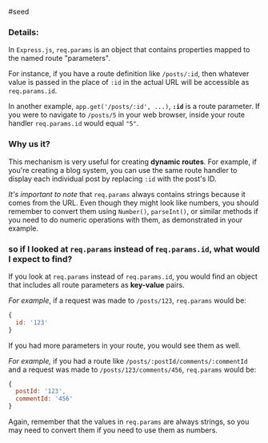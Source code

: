 #seed 


### Details:

In `Express.js`, `req.params` is an object that contains properties mapped to the named route "parameters". 

For instance, if you have a route definition like `/posts/:id`, then whatever value is passed in the place of `:id` in the actual URL will be accessible as `req.params.id`.

In another example, `app.get('/posts/:id', ...)`, **`:id`** is a route parameter. If you were to navigate to `/posts/5` in your web browser, inside your route handler `req.params.id` would equal `"5"`. 

### Why us it? 

This mechanism is very useful for creating **dynamic routes**. For example, if you're creating a blog system, you can use the same route handler to display each individual post by replacing `:id` with the post's ID.

*It's important to note* that `req.params` always contains strings because it comes from the URL. Even though they might look like numbers, you should remember to convert them using `Number()`, `parseInt()`, or similar methods if you need to do numeric operations with them, as demonstrated in your example.

### so if I looked at `req.params` instead of r`eq.params.id`, what would I expect to find?

If you look at `req.params` instead of `req.params.id`, you would find an object that includes all route parameters as **key-value** pairs.

*For example*, if a request was made to `/posts/123`, `req.params` would be:

```javascript
{
  id: '123'
}
```

If you had more parameters in your route, you would see them as well. 

*For example,* if you had a route like `/posts/:postId/comments/:commentId` and a request was made to `/posts/123/comments/456`, `req.params` would be:

```javascript
{
  postId: '123',
  commentId: '456'
}
```

Again, remember that the values in `req.params` are always strings, so you may need to convert them if you need to use them as numbers.


